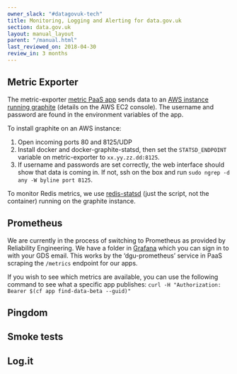 ```yaml
---
owner_slack: "#datagovuk-tech"
title: Monitoring, Logging and Alerting for data.gov.uk
section: data.gov.uk
layout: manual_layout
parent: "/manual.html"
last_reviewed_on: 2018-04-30
review_in: 3 months
---
```

[publish]: apps/datagovuk_find
[find]: apps/datagovuk_find
[paas]: https://docs.cloud.service.gov.uk/#technical-documentation-for-gov-uk-paas
[infrastructure]: https://github.com/alphagov/datagovuk_infrastructure

## Metric Exporter

The metric-exporter [metric PaaS app](https://docs.cloud.service.gov.uk/#setting-up-the-metrics-exporter-app) sends data to an [AWS instance running graphite](http://ec2-52-211-85-194.eu-west-1.compute.amazonaws.com/dashboard/Find#Find) (details on the AWS EC2 console). The username and password are found in the environment variables of the app.

To install graphite on an AWS instance:

1. Open incoming ports 80 and 8125/UDP
2. Install docker and docker-graphite-statsd, then set the `STATSD_ENDPOINT` variable on metric-exporter to `xx.yy.zz.dd:8125`.
3. If username and passwords are set correctly, the web interface should show that data is coming in. If not, ssh on the box and run `sudo ngrep -d any -W byline port 8125`.

To monitor Redis metrics, we use [redis-statsd](https://github.com/zapier/redis-statsd) (just the script, not the container) running on the graphite instance.

## Prometheus

We are currently in the process of switching to Prometheus as provided by Reliability Engineering.  We have a folder in [Grafana](https://grafana-paas.cloudapps.digital/) which you can sign in to with your GDS email.  This works by the ‘dgu-prometheus’ service in PaaS scraping the `/metrics` endpoint for our apps.

If you wish to see which metrics are available, you can use the following command to see what a specific app publishes:
`curl -H "Authorization: Bearer $(cf app find-data-beta --guid)"`

## Pingdom

## Smoke tests

## Log.it
